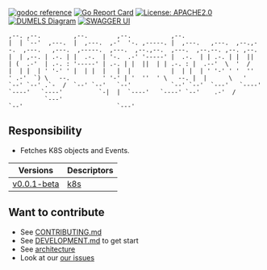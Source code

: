 [![godoc reference](https://img.shields.io/badge/godoc-reference-blue.svg)](https://pkg.go.dev/github.com/klovercloud-ci-cd/light-house-query)
[![Go Report Card](https://goreportcard.com/badge/github.com/klovercloud-ci-cd/light-house-query)](https://goreportcard.com/report/github.com/klovercloud-ci-cd/light-house-query)
[![License: APACHE2.0](https://img.shields.io/badge/License-apache2.0-green.svg)](https://opensource.org/licenses/Apache-2.0)
[![DUMELS Diagram](https://www.dumels.com/api/v1/badge/b426b293-faec-489d-ab25-7a2cbb7d62d5)](https://www.dumels.com/diagram/b426b293-faec-489d-ab25-7a2cbb7d62d5)
[![SWAGGER UI](https://img.shields.io/badge/swagger-api-green)](https://klovercloud-ci-cd.github.io/light-house-query/)

```
,--. ,--.         ,--.        ,--.           ,--.                                                                                          
|  | `--'  ,---.  |  ,---.  ,-'  '-. ,-----. |  ,---.   ,---.  ,--.,--.  ,---.   ,---.  ,-----.  ,---.  ,--.,--.  ,---.  ,--.--. ,--. ,--. 
|  | ,--. | .-. | |  .-.  | '-.  .-' '-----' |  .-.  | | .-. | |  ||  | (  .-'  | .-. : '-----' | .-. | |  ||  | | .-. : |  .--'  \  '  /  
|  | |  | ' '-' ' |  | |  |   |  |           |  | |  | ' '-' ' '  ''  ' .-'  `) \   --.         ' '-' | '  ''  ' \   --. |  |      \   '   
`--' `--' .`-  /  `--' `--'   `--'           `--' `--'  `---'   `----'  `----'   `----'          `-|  |  `----'   `----' `--'    .-'  /    
          `---'                                                                                    `--'                          `---'     
```

## Responsibility
- Fetches K8S objects and Events.


| Versions | Descriptors  |
|----------|-------------|
| [v0.0.1-beta](https://github.com/klovercloud-ci-cd/light-house-query/releases/tag/v0.0.1-beta) | [k8s](k8s/v0.0.1-beta) |


## Want to contribute

- See [CONTRIBUTING.md](https://github.com/klovercloud-ci-cd/core-engine/blob/master/markdownfiles/CONTRIBUTING.md)
- See [DEVELOPMENT.md](https://github.com/klovercloud-ci-cd/core-engine/blob/master/markdownfiles/DEVELOPMENT.md) to get start
- See [architecture](https://github.com/klovercloud-ci-cd/architecture/blob/master/README.md)
- Look at our
  [our issues](https://github.com/klovercloud-ci-cd/light-house-query/issues)
